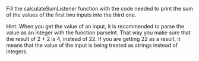 Fill the calculateSumListener function with the code needed to print the sum of the values of the first two inputs into the third one.

Hint:
When you get the value of an input, it is recommended to parse the value as an integer with the function parseInt. That way you make sure that the result of 2 + 2 is 4, instead of 22. If you are getting 22 as a result, it means that the value of the input is being treated as strings instead of integers.